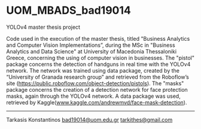 # UOM_MBADS_bad19014
YOLOv4 master thesis project 

Code used in the execution of the master thesis, titled "Business Analytics and Computer Vision Implementations”, during the MSc in "Business Analytics and Data Science" at University of Macedonia Thessaloniki Greece, concerning the using of computer vision in businesses. 
The "pistol" package concerns the detection of handguns in real time with the YOLOv4 network. The network was trained using data package, created by the “University of Granada research group” and retrieved from the Roboflow’s site (https://public.roboflow.com/object-detection/pistols).
The "masks" package  concerns the creation of a detection network for face protection masks, again through the YOLOv4 network. A data package was used, retrieved by Kaggle(www.kaggle.com/andrewmvd/face-mask-detection).

----
Tarkasis Konstantinos
bad19014@uom.edu.gr
tarkithes@gmail.com
